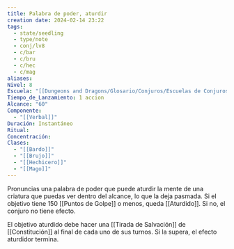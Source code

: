 ```yaml
---
title: Palabra de poder, aturdir
creation date: 2024-02-14 23:22
tags:
  - state/seedling
  - type/note
  - conj/lv8
  - c/bar
  - c/bru
  - c/hec
  - c/mag
aliases: 
Nivel: 8
Escuela: "[[Dungeons and Dragons/Glosario/Conjuros/Escuelas de Conjuros/Encantamiento]]"
Tiempo_de_Lanzamiento: 1 accion
Alcance: "60"
Componente:
  - "[[Verbal]]"
Duración: Instantáneo
Ritual: 
Concentración: 
Clases:
  - "[[Bardo]]"
  - "[[Brujo]]"
  - "[[Hechicero]]"
  - "[[Mago]]"
---
```

Pronuncias una palabra de poder que puede aturdir la mente de una criatura que puedas ver dentro del alcance, lo que la deja pasmada. Si el objetivo tiene 150 [[Puntos de Golpe]] o menos, queda [[Aturdido]]. Si no, el conjuro no tiene efecto.

El objetivo aturdido debe hacer una [[Tirada de Salvación]] de [[Constitución]] al final de cada uno de sus turnos. Si la supera, el efecto aturdidor termina.
